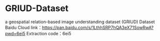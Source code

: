 # GRIUD-Dataset
 a geospatial relation-based image understanding dataset (GRIUD) 
Dataset Baidu Cloud link：https://pan.baidu.com/s/1LthhSRP7hQA3eX71SowRwA?pwd=6ei5 
Extraction code：6ei5 
